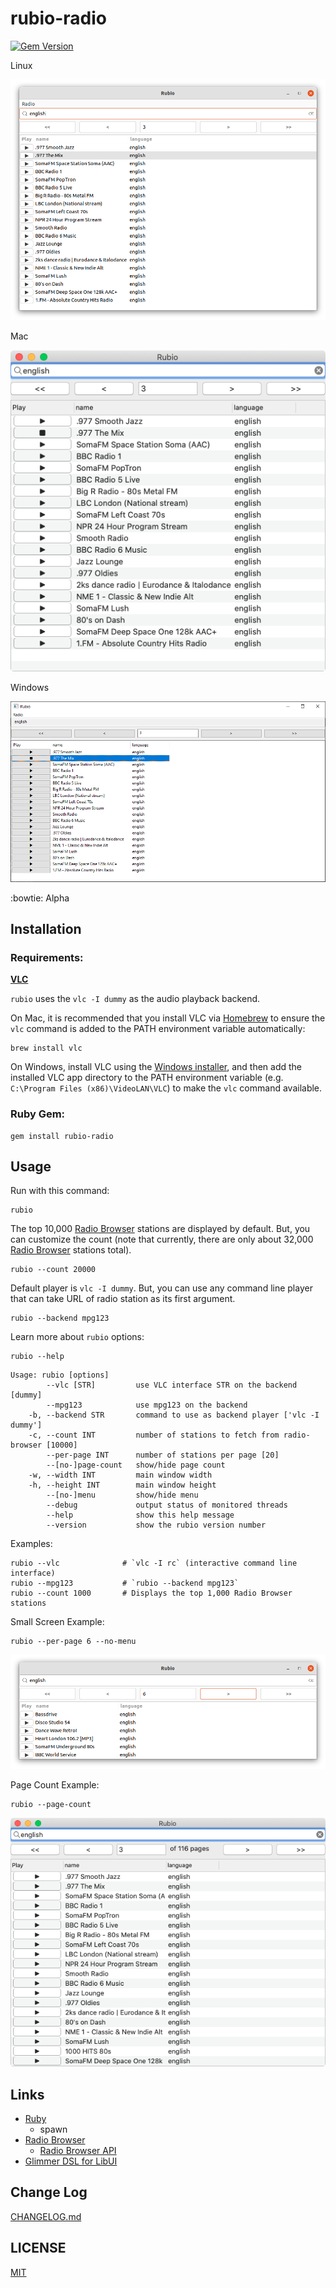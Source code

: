 # rubio-radio
[![Gem Version](https://badge.fury.io/rb/rubio-radio.svg)](https://badge.fury.io/rb/rubio-radio)

Linux

![linux screenshot](screenshots/rubio-radio-linux.png)

Mac

![mac screenshot](screenshots/rubio-radio-mac.png)

Windows

![windows screenshot](screenshots/rubio-radio-windows.png)

:bowtie: Alpha

## Installation

### Requirements:

**[VLC](https://github.com/videolan/vlc)**

`rubio` uses the `vlc -I dummy` as the audio playback backend.

On Mac, it is recommended that you install VLC via [Homebrew](https://brew.sh/) to ensure the `vlc` command is added to the PATH environment variable automatically:

```
brew install vlc
```

On Windows, install VLC using the [Windows installer](https://www.videolan.org/vlc/download-windows.html), and then add the installed VLC app directory to the PATH environment variable (e.g. `C:\Program Files (x86)\VideoLAN\VLC`) to make the `vlc` command available.

### Ruby Gem:

```
gem install rubio-radio
```

## Usage

Run with this command:

```
rubio
```

The top 10,000 [Radio Browser](https://www.radio-browser.info/) stations are displayed by default. But, you can customize the count (note that currently, there are only about 32,000 [Radio Browser](https://www.radio-browser.info/) stations total).

```
rubio --count 20000
```

Default player is `vlc -I dummy`. But, you can use any command line player that can take URL of radio station as its first argument.

```
rubio --backend mpg123
```

Learn more about `rubio` options:

```
rubio --help
```

```
Usage: rubio [options]
        --vlc [STR]         use VLC interface STR on the backend [dummy]
        --mpg123            use mpg123 on the backend
    -b, --backend STR       command to use as backend player ['vlc -I dummy']
    -c, --count INT         number of stations to fetch from radio-browser [10000]
        --per-page INT      number of stations per page [20]
        --[no-]page-count   show/hide page count
    -w, --width INT         main window width
    -h, --height INT        main window height
        --[no-]menu         show/hide menu
        --debug             output status of monitored threads
        --help              show this help message
        --version           show the rubio version number
```

Examples:

```
rubio --vlc              # `vlc -I rc` (interactive command line interface)
rubio --mpg123           # `rubio --backend mpg123`
rubio --count 1000       # Displays the top 1,000 Radio Browser stations
```

Small Screen Example:

```
rubio --per-page 6 --no-menu
```

![small screen linux screenshot](screenshots/rubio-radio-linux-example-small.png)

Page Count Example:

```
rubio --page-count
```

![page count mac screenshot](screenshots/rubio-radio-mac-example-page-count.png)

## Links

* [Ruby](https://github.com/ruby/ruby)
  * spawn
* [Radio Browser](https://www.radio-browser.info/)
  * [Radio Browser API](https://de1.api.radio-browser.info/)
* [Glimmer DSL for LibUI](https://github.com/AndyObtiva/glimmer-dsl-libui)

## Change Log

[CHANGELOG.md](CHANGELOG.md)

## LICENSE

[MIT](LICENSE.txt)
